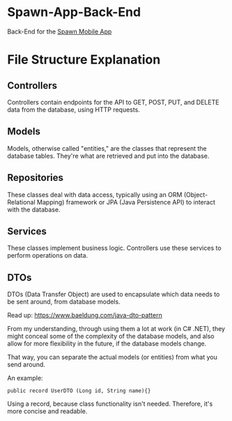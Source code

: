 # Spawn-App-Back-End

Back-End for the [Spawn Mobile App](https://github.com/Daggerpov/Spawn-App-iOS-SwiftUI)

# File Structure Explanation

## Controllers

Controllers contain endpoints for the API to GET, POST, PUT, and DELETE data from the database, using HTTP requests.

## Models

Models, otherwise called "entities," are the classes that represent the database tables. They're what are retrieved and put into the database. 

## Repositories

These classes deal with data access, typically using an ORM (Object-Relational Mapping) framework or JPA (Java Persistence API) to interact with the database.

## Services

These classes implement business logic. Controllers use these services to perform operations on data.

## DTOs

DTOs (Data Transfer Object) are used to encapsulate which data needs to be sent around, from database models.

Read up: https://www.baeldung.com/java-dto-pattern

From my understanding, through using them a lot at work (in C# .NET), they might conceal some of the complexity of the database models, and also allow for more flexibility in the future, if the database models change.

That way, you can separate the actual models (or entities) from what you send around.

An example:

`
public record UserDTO (Long id, String name){}
`

Using a record, because class functionality isn't needed. Therefore, it's more concise and readable.

## 
